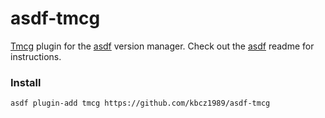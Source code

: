 # asdf-tmcg

[Tmcg](https://github.com/kbcz1989/tmcg) plugin for the [asdf](https://github.com/asdf-vm/asdf) version manager.
Check out the [asdf](https://github.com/asdf-vm/asdf) readme for instructions.

### Install

```bash
asdf plugin-add tmcg https://github.com/kbcz1989/asdf-tmcg
```
